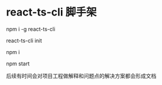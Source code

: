 # react-ts-cli 脚手架

npm i -g react-ts-cli

react-ts-cli init <projectName>

npm i

npm start

后续有时间会对项目工程做解释和问题点的解决方案都会形成文档
